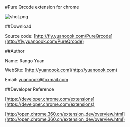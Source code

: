 #Pure Qrcode extension for chrome

![shot.png](https://raw.githubusercontent.com/yuanoook/Pure-Qrcode/master/shot.png)

##Download

Source code: [http://fly.yuanoook.com/PureQrcode](http://fly.yuanoook.com/PureQrcode)

##Author

Name: Rango Yuan

WebSite: [http://yuanoook.com](http://yuanoook.com)

Email: yuanoook@foxmail.com

##Developer Reference

[https://developer.chrome.com/extensions](https://developer.chrome.com/extensions)

[http://open.chrome.360.cn/extension_dev/overview.html](http://open.chrome.360.cn/extension_dev/overview.html)